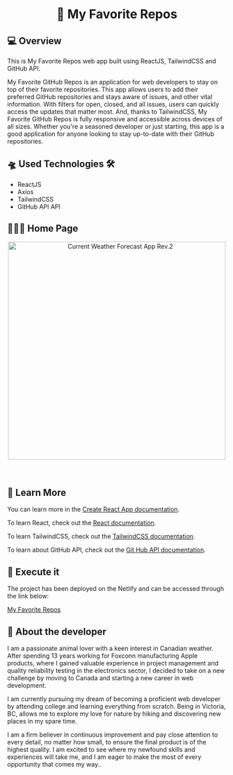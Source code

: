 <h1 align="center">📱 My Favorite Repos </h1>
<h2>💻 Overview </h2>

<p> This is My Favorite Repos  web app built using ReactJS, TailwindCSS and GitHub API.

My Favorite GitHub Repos is an application for web developers to stay on top of their favorite repositories. This app allows users to add their preferred GitHub repositories and stays aware of issues, and other vital information. With filters for open, closed, and all issues, users can quickly access the updates that matter most. And, thanks to TailwindCSS, My Favorite GitHub Repos is fully responsive and accessible across devices of all sizes. Whether you're a seasoned developer or just starting, this app is a good application for anyone looking to stay up-to-date with their GitHub repositories. </p>

<h2>🛸 Used Technologies 🛠</h2>
<ul>
  <li>ReactJS</li>
  <li>Axios</li>
  <li>TailwindCSS</li>
  <li>GitHub API API</li>
</ul>

<h2>🧑🏻‍💻 Home Page </h2>

<div align='center'>
  <img width="500" alt="Current Weather Forecast App Rev.2" src="https://user-images.githubusercontent.com/111170704/231327199-532a467e-d061-42d5-b3a2-6b327f1130ac.png">
</div>
<br></br>


<h2>🔭 Learn More</h2>

<p>You can learn more in the <a href="https://create-react-app.dev/docs/getting-started/" target="_blank">Create React App documentation</a>.</p>
<p>To learn React, check out the <a href="https://reactjs.org/" target="_blank" >React documentation</a>.</p>
<p>To learn TailwindCSS, check out the <a href="https://tailwindcss.com" target="_blank" >TailwindCSS documentation</a>.</p>
<p>To learn about GitHub API, check out the <a href="https://docs.github.com/en/rest?apiVersion=2022-11-28" target="_blank">Git Hub API documentation</a>.</p>

<h2>📝 Execute it</h2>

<p>The project has been deployed on the Netlify and can be accessed through the link below: </p>

<a href="https://main--my-favorite-repos.netlify.app" target="_blank">
  My Favorite Repos
</a>

<h2> 👨 About the developer</h2>

<p>I am a passionate animal lover with a keen interest in Canadian weather. After spending 13 years working for Foxconn manufacturing Apple products, where I gained valuable experience in project management and quality reliability testing in the electronics sector, I decided to take on a new challenge by moving to Canada and starting a new career in web development.

I am currently pursuing my dream of becoming a proficient web developer by attending college and learning everything from scratch. Being in Victoria, BC, allows me to explore my love for nature by hiking and discovering new places in my spare time.

I am a firm believer in continuous improvement and pay close attention to every detail, no matter how small, to ensure the final product is of the highest quality. I am excited to see where my newfound skills and experiences will take me, and I am eager to make the most of every opportunity that comes my way..</p>
